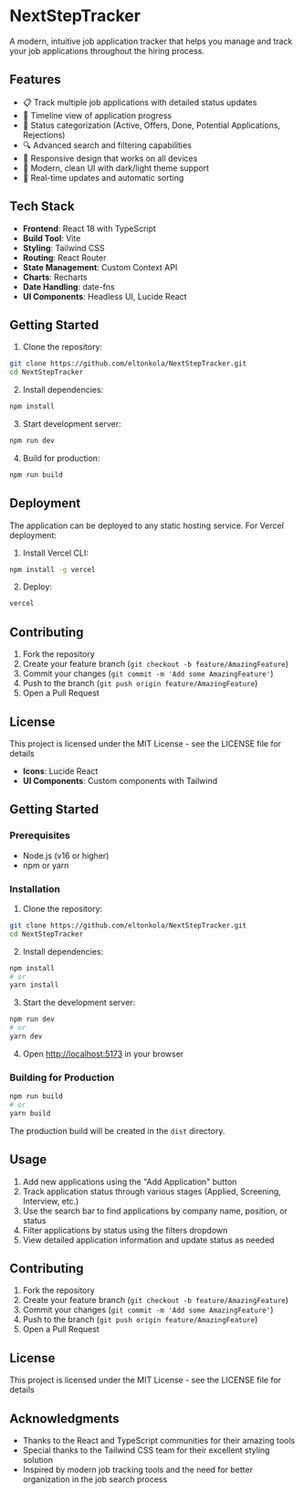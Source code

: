 # NextStepTracker

A modern, intuitive job application tracker that helps you manage and track your job applications throughout the hiring process.

## Features

- 📋 Track multiple job applications with detailed status updates
- 📅 Timeline view of application progress
- 🎯 Status categorization (Active, Offers, Done, Potential Applications, Rejections)
- 🔍 Advanced search and filtering capabilities
- 📱 Responsive design that works on all devices
- 🎨 Modern, clean UI with dark/light theme support
- 🔄 Real-time updates and automatic sorting

## Tech Stack

- **Frontend**: React 18 with TypeScript
- **Build Tool**: Vite
- **Styling**: Tailwind CSS
- **Routing**: React Router
- **State Management**: Custom Context API
- **Charts**: Recharts
- **Date Handling**: date-fns
- **UI Components**: Headless UI, Lucide React

## Getting Started

1. Clone the repository:
```bash
git clone https://github.com/eltonkola/NextStepTracker.git
cd NextStepTracker
```

2. Install dependencies:
```bash
npm install
```

3. Start development server:
```bash
npm run dev
```

4. Build for production:
```bash
npm run build
```

## Deployment

The application can be deployed to any static hosting service. For Vercel deployment:

1. Install Vercel CLI:
```bash
npm install -g vercel
```

2. Deploy:
```bash
vercel
```

## Contributing

1. Fork the repository
2. Create your feature branch (`git checkout -b feature/AmazingFeature`)
3. Commit your changes (`git commit -m 'Add some AmazingFeature'`)
4. Push to the branch (`git push origin feature/AmazingFeature`)
5. Open a Pull Request

## License

This project is licensed under the MIT License - see the LICENSE file for details
- **Icons**: Lucide React
- **UI Components**: Custom components with Tailwind

## Getting Started

### Prerequisites

- Node.js (v16 or higher)
- npm or yarn

### Installation

1. Clone the repository:
```bash
git clone https://github.com/eltonkola/NextStepTracker.git
cd NextStepTracker
```

2. Install dependencies:
```bash
npm install
# or
yarn install
```

3. Start the development server:
```bash
npm run dev
# or
yarn dev
```

4. Open [http://localhost:5173](http://localhost:5173) in your browser

### Building for Production

```bash
npm run build
# or
yarn build
```

The production build will be created in the `dist` directory.

## Usage

1. Add new applications using the "Add Application" button
2. Track application status through various stages (Applied, Screening, Interview, etc.)
3. Use the search bar to find applications by company name, position, or status
4. Filter applications by status using the filters dropdown
5. View detailed application information and update status as needed

## Contributing

1. Fork the repository
2. Create your feature branch (`git checkout -b feature/AmazingFeature`)
3. Commit your changes (`git commit -m 'Add some AmazingFeature'`)
4. Push to the branch (`git push origin feature/AmazingFeature`)
5. Open a Pull Request

## License

This project is licensed under the MIT License - see the LICENSE file for details

## Acknowledgments

- Thanks to the React and TypeScript communities for their amazing tools
- Special thanks to the Tailwind CSS team for their excellent styling solution
- Inspired by modern job tracking tools and the need for better organization in the job search process
